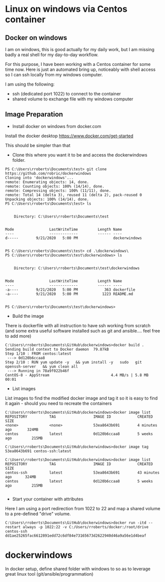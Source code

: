 # Linux on windows via Centos container

## Docker on windows

I am on windows, this is good actually for my daily work, but I am missing badly a real shell for my day-to-day workflow.

For this purpose, I have been working with a Centos container for some time now. Here is just an automated bring up, noticeably with shell access so I can ssh locally from my windows computer.

I am using the following:
* ssh (dedicated port 1022) to connect to the container
* shared volume to exchange file with my windows computer

## Image Preparation

* Install docker on windows from docker.com

Install the docker desktop <https://www.docker.com/get-started>


This should be simpler than that

* Clone this where you want it to be and access the dockerwindows folder.

```
PS C:\Users\rroberts\Documents\test> git clone https://github.com/robric/dockerwindows
Cloning into 'dockerwindows'...
remote: Enumerating objects: 14, done.
remote: Counting objects: 100% (14/14), done.
remote: Compressing objects: 100% (11/11), done.
remote: Total 14 (delta 3), reused 11 (delta 2), pack-reused 0
Unpacking objects: 100% (14/14), done.
PS C:\Users\rroberts\Documents\test> ls


    Directory: C:\Users\rroberts\Documents\test


Mode                LastWriteTime         Length Name
----                -------------         ------ ----
d-----        9/21/2020   5:00 PM                dockerwindows


PS C:\Users\rroberts\Documents\test> cd .\dockerwindows\
PS C:\Users\rroberts\Documents\test\dockerwindows> ls


    Directory: C:\Users\rroberts\Documents\test\dockerwindows


Mode                LastWriteTime         Length Name
----                -------------         ------ ----
-a----        9/21/2020   5:00 PM            363 dockerfile
-a----        9/21/2020   5:00 PM           1223 README.md


PS C:\Users\rroberts\Documents\test\dockerwindows>
```

* Build the image

There is dockerfile with all instruction to have ssh working from scratch (and some extra useful software installed such as git and ansible.... feel free to add more)
  
```
C:\Users\rroberts\Documents\GitHub\dockerwindows>docker build .
Sending build context to Docker daemon  79.87kB
Step 1/10 : FROM centos:latest
 ---> 0d120b6ccaa8
Step 2/10 : RUN yum update -y   && yum install -y   sudo   git   openssh-server   && yum clean all
 ---> Running in 78a9f022b46f
CentOS-8 - AppStream                            4.4 MB/s | 5.8 MB     00:01    
```

* List images

List images to find the modified docker image and tag it so it is easy to find it again - should you need to recreate the containers

```
C:\Users\rroberts\Documents\GitHub\dockerwindows>docker image list
REPOSITORY          TAG                 IMAGE ID            CREATED             SIZE
<none>              <none>              53ea8643b691        4 minutes ago       324MB
centos              latest              0d120b6ccaa8        5 weeks ago         215MB

C:\Users\rroberts\Documents\GitHub\dockerwindows>docker image tag 53ea8643b691 centos-ssh:latest  

C:\Users\rroberts\Documents\GitHub\dockerwindows>docker image list
REPOSITORY          TAG                 IMAGE ID            CREATED             SIZE
centos-ssh          latest              53ea8643b691        43 minutes ago      324MB
centos              latest              0d120b6ccaa8        5 weeks ago         215MB


```

* Start your container with attributes

Here I am using a port redirection from 1022 to 22 and map a shared volume to a pre-defined "drive" volume.

```
C:\Users\rroberts\Documents\GitHub\dockerwindows>docker run -itd --restart always -p 1022:22 -v C:/Users/rroberts/docker:/root/drive centos-ssh  
dd1ae25265fac6612891edd72c6df84e73165673d2622940d46a9a56e1d4beaf
```




# dockerwindows

In docker setup, define shared folder with windows to so as to leverage great linux tool (git/ansible/programmation)



